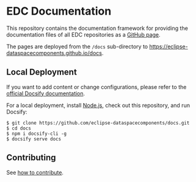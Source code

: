 # EDC Documentation

This repository contains the documentation framework for providing the documentation files of all EDC
repositories as a [GitHub page](https://docs.github.com/en/pages).

The pages are deployed from the `/docs` sub-directory to <https://eclipse-dataspacecomponents.github.io/docs>.

## Local Deployment

If you want to add content or change configurations, please refer to the [official Docsify documentation](https://docsify.js.org/).

For a local deployment, install [Node.js](https://nodejs.org/), check out this repository, and run Docsify:
```commandline
$ git clone https://github.com/eclipse-dataspacecomponents/docs.git
$ cd docs
$ npm i docsify-cli -g
$ docsify serve docs
```

## Contributing

See [how to contribute](docs/submodule/Connector/CONTRIBUTING.md).
